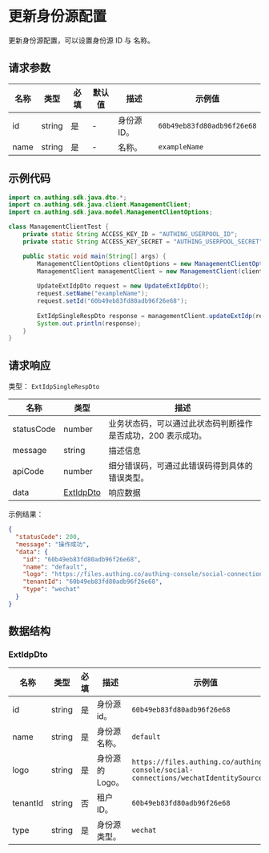 # 更新身份源配置

<!--
  警告⚠️：
  不要直接修改该文档，
  https://github.com/Authing/authing-docs-factory
  使用该项目进行生成
-->

<LastUpdated />

更新身份源配置，可以设置身份源 ID 与 名称。

## 请求参数

| 名称 | 类型 | 必填 | 默认值 | 描述 | 示例值 |
| ---- | ---- | ---- | ---- | ---- | ---- |
| id | string | 是 | - | 身份源 ID。   | `60b49eb83fd80adb96f26e68` |
| name | string | 是 | - | 名称。   | `exampleName` |


## 示例代码

```java
import cn.authing.sdk.java.dto.*;
import cn.authing.sdk.java.client.ManagementClient;
import cn.authing.sdk.java.model.ManagementClientOptions;

class ManagementClientTest {
    private static String ACCESS_KEY_ID = "AUTHING_USERPOOL_ID";
    private static String ACCESS_KEY_SECRET = "AUTHING_USERPOOL_SECRET";

    public static void main(String[] args) {
        ManagementClientOptions clientOptions = new ManagementClientOptions(ACCESS_KEY_ID, ACCESS_KEY_SECRET);
        ManagementClient managementClient = new ManagementClient(clientOptions);
    
        UpdateExtIdpDto request = new UpdateExtIdpDto();
        request.setName("exampleName");
        request.setId("60b49eb83fd80adb96f26e68");
        
        ExtIdpSingleRespDto response = managementClient.updateExtIdp(request);
        System.out.println(response);
    }
}
```



## 请求响应

类型： `ExtIdpSingleRespDto`

| 名称 | 类型 | 描述 |
| ---- | ---- | ---- |
| statusCode | number | 业务状态码，可以通过此状态码判断操作是否成功，200 表示成功。 |
| message | string | 描述信息 |
| apiCode | number | 细分错误码，可通过此错误码得到具体的错误类型。 |
| data | <a href="#ExtIdpDto">ExtIdpDto</a> | 响应数据 |



示例结果：

```json
{
  "statusCode": 200,
  "message": "操作成功",
  "data": {
    "id": "60b49eb83fd80adb96f26e68",
    "name": "default",
    "logo": "https://files.authing.co/authing-console/social-connections/wechatIdentitySource.svg",
    "tenantId": "60b49eb83fd80adb96f26e68",
    "type": "wechat"
  }
}
```

## 数据结构


### <a id="ExtIdpDto"></a> ExtIdpDto

| 名称 | 类型 | 必填 | 描述 | 示例值 |
| ---- |  ---- | ---- | ---- | ---- |
| id | string | 是 | 身份源 id。  |  `60b49eb83fd80adb96f26e68` |
| name | string | 是 | 身份源名称。  |  `default` |
| logo | string | 是 | 身份源的 Logo。  |  `https://files.authing.co/authing-console/social-connections/wechatIdentitySource.svg` |
| tenantId | string | 否 | 租户 ID。  |  `60b49eb83fd80adb96f26e68` |
| type | string | 是 | 身份源类型。  |  `wechat` |


